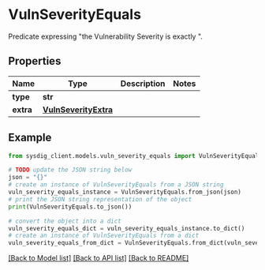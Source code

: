 # VulnSeverityEquals

Predicate expressing \"the Vulnerability Severity is exactly <level>\". 

## Properties

Name | Type | Description | Notes
------------ | ------------- | ------------- | -------------
**type** | **str** |  | 
**extra** | [**VulnSeverityExtra**](VulnSeverityExtra.md) |  | 

## Example

```python
from sysdig_client.models.vuln_severity_equals import VulnSeverityEquals

# TODO update the JSON string below
json = "{}"
# create an instance of VulnSeverityEquals from a JSON string
vuln_severity_equals_instance = VulnSeverityEquals.from_json(json)
# print the JSON string representation of the object
print(VulnSeverityEquals.to_json())

# convert the object into a dict
vuln_severity_equals_dict = vuln_severity_equals_instance.to_dict()
# create an instance of VulnSeverityEquals from a dict
vuln_severity_equals_from_dict = VulnSeverityEquals.from_dict(vuln_severity_equals_dict)
```
[[Back to Model list]](../README.md#documentation-for-models) [[Back to API list]](../README.md#documentation-for-api-endpoints) [[Back to README]](../README.md)



